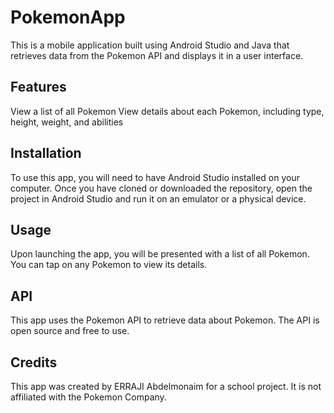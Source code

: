 # PokemonApp

This is a mobile application built using Android Studio and Java that retrieves data from the Pokemon API and displays it in a user interface.


## Features
View a list of all Pokemon
View details about each Pokemon, including type, height, weight, and abilities

## Installation
To use this app, you will need to have Android Studio installed on your computer. Once you have cloned or downloaded the repository, open the project in Android Studio and run it on an emulator or a physical device.

## Usage
Upon launching the app, you will be presented with a list of all Pokemon. You can tap on any Pokemon to view its details.

## API
This app uses the Pokemon API to retrieve data about Pokemon. The API is open source and free to use.

## Credits
This app was created by ERRAJI Abdelmonaim for a school project. It is not affiliated with the Pokemon Company.
